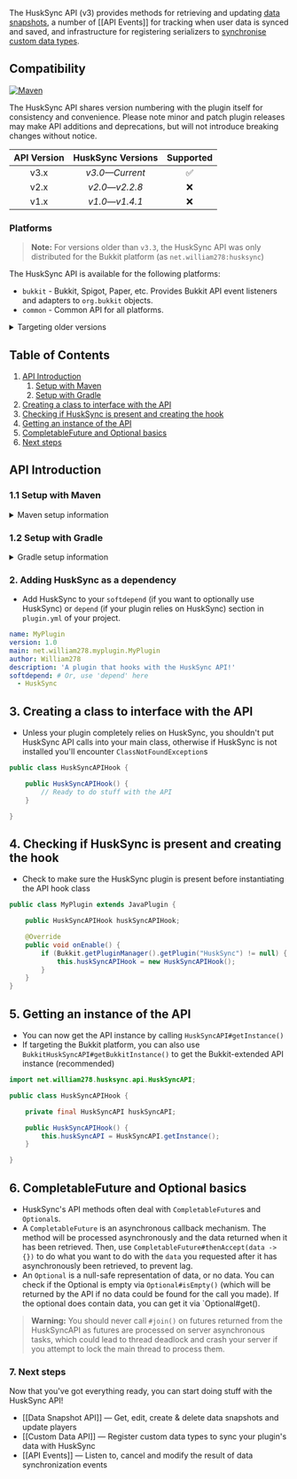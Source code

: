 The HuskSync API (v3) provides methods for retrieving and updating [data snapshots](Data-Snapshot-API), a number of [[API Events]] for tracking when user data is synced and saved, and infrastructure for registering serializers to [synchronise custom data types](Custom-Data-API).

## Compatibility
[![Maven](https://repo.william278.net/api/badge/latest/releases/net/william278/husksync/husksync-common?color=00fb9a&name=Maven&prefix=v)](https://repo.william278.net/#/releases/net/william278/husksync/)

The HuskSync API shares version numbering with the plugin itself for consistency and convenience. Please note minor and patch plugin releases may make API additions and deprecations, but will not introduce breaking changes without notice.

| API Version |  HuskSync Versions   | Supported |
|:-----------:|:--------------------:|:---------:|
|    v3.x     | _v3.0&mdash;Current_ |     ✅     |
|    v2.x     | _v2.0&mdash;v2.2.8_  |     ❌     |
|    v1.x     | _v1.0&mdash;v1.4.1_  |    ❌️     |

### Platforms
> **Note:** For versions older than `v3.3`, the HuskSync API was only distributed for the Bukkit platform (as `net.william278:husksync`) 

The HuskSync API is available for the following platforms:

* `bukkit` - Bukkit, Spigot, Paper, etc. Provides Bukkit API event listeners and adapters to `org.bukkit` objects.
* `common` - Common API for all platforms.


<details>
<summary>Targeting older versions</summary>

* The HuskSync API was only distributed for the Bukkit module prior to `v3.3`; the artifact ID was `net.william278:husksync` instead of `net.william278.husksync:husksync-PLATFORM`. 
* HuskSync versions prior to `v2.2.5` are distributed on [JitPack](https://jitpack.io/#/net/william278/HuskSync), and you will need to use the `https://jitpack.io` repository instead.
</details>

## Table of Contents
1. [API Introduction](#api-introduction)
    1. [Setup with Maven](#11-setup-with-maven)
    2. [Setup with Gradle](#12-setup-with-gradle)
2. [Creating a class to interface with the API](#3-creating-a-class-to-interface-with-the-api)
3. [Checking if HuskSync is present and creating the hook](#4-checking-if-husksync-is-present-and-creating-the-hook)
4. [Getting an instance of the API](#5-getting-an-instance-of-the-api)
5. [CompletableFuture and Optional basics](#6-completablefuture-and-optional-basics)
6. [Next steps](#7-next-steps)

## API Introduction
### 1.1 Setup with Maven
<details>
<summary>Maven setup information</summary>

Add the repository to your `pom.xml` as per below. You can alternatively specify `/snapshots` for the repository containing the latest development builds (not recommended).
```xml
<repositories>
    <repository>
        <id>william278.net</id>
        <url>https://repo.william278.net/releases</url>
    </repository>
</repositories>
```
Add the dependency to your `pom.xml` as per below. Replace `VERSION` with the latest version of HuskSync (without the v): ![Latest version](https://img.shields.io/github/v/tag/WiIIiam278/HuskSync?color=%23282828&label=%20&style=flat-square)
```xml
<dependency>
    <groupId>net.william278.husksync</groupId>
    <artifactId>husksync-PLATFORM</artifactId>
    <version>VERSION</version>
    <scope>provided</scope>
</dependency>
```
</details>

### 1.2 Setup with Gradle
<details>
<summary>Gradle setup information</summary>

Add the dependency as per below to your `build.gradle`. You can alternatively specify `/snapshots` for the repository containing the latest development builds (not recommended).
```groovy
allprojects {
	repositories {
		maven { url 'https://repo.william278.net/releases' }
	}
}
```
Add the dependency as per below. Replace `VERSION` with the latest version of HuskSync (without the v): ![Latest version](https://img.shields.io/github/v/tag/WiIIiam278/HuskSync?color=%23282828&label=%20&style=flat-square)

```groovy
dependencies {
    compileOnly 'net.william278.husksync:husksync-PLATFORM:VERSION'
}
```
</details>

### 2. Adding HuskSync as a dependency
- Add HuskSync to your `softdepend` (if you want to optionally use HuskSync) or `depend` (if your plugin relies on HuskSync) section in `plugin.yml` of your project.

```yaml
name: MyPlugin
version: 1.0
main: net.william278.myplugin.MyPlugin
author: William278
description: 'A plugin that hooks with the HuskSync API!'
softdepend: # Or, use 'depend' here
  - HuskSync
```

## 3. Creating a class to interface with the API
- Unless your plugin completely relies on HuskSync, you shouldn't put HuskSync API calls into your main class, otherwise if HuskSync is not installed you'll encounter `ClassNotFoundException`s

```java
public class HuskSyncAPIHook {

    public HuskSyncAPIHook() {
        // Ready to do stuff with the API
    }

}
```
## 4. Checking if HuskSync is present and creating the hook
- Check to make sure the HuskSync plugin is present before instantiating the API hook class

```java
public class MyPlugin extends JavaPlugin {

    public HuskSyncAPIHook huskSyncAPIHook;

    @Override
    public void onEnable() {
        if (Bukkit.getPluginManager().getPlugin("HuskSync") != null) {
            this.huskSyncAPIHook = new HuskSyncAPIHook();
        }
    }
}
```

## 5. Getting an instance of the API
- You can now get the API instance by calling `HuskSyncAPI#getInstance()`
- If targeting the Bukkit platform, you can also use `BukkitHuskSyncAPI#getBukkitInstance()` to get the Bukkit-extended API instance (recommended)

```java
import net.william278.husksync.api.HuskSyncAPI;

public class HuskSyncAPIHook {

    private final HuskSyncAPI huskSyncAPI;

    public HuskSyncAPIHook() {
        this.huskSyncAPI = HuskSyncAPI.getInstance();
    }

}
```

## 6. CompletableFuture and Optional basics
- HuskSync's API methods often deal with `CompletableFuture`s and `Optional`s.
- A `CompletableFuture` is an asynchronous callback mechanism. The method will be processed asynchronously and the data returned when it has been retrieved. Then, use `CompletableFuture#thenAccept(data -> {})` to do what you want to do with the `data` you requested after it has asynchronously been retrieved, to prevent lag.
- An `Optional` is a null-safe representation of data, or no data. You can check if the Optional is empty via `Optional#isEmpty()` (which will be returned by the API if no data could be found for the call you made). If the optional does contain data, you can get it via `Optional#get().

> **Warning:** You should never call `#join()` on futures returned from the HuskSyncAPI as futures are processed on server asynchronous tasks, which could lead to thread deadlock and crash your server if you attempt to lock the main thread to process them.

### 7. Next steps
Now that you've got everything ready, you can start doing stuff with the HuskSync API!
- [[Data Snapshot API]] &mdash; Get, edit, create & delete data snapshots and update players
- [[Custom Data API]] &mdash; Register custom data types to sync your plugin's data with HuskSync
- [[API Events]] &mdash; Listen to, cancel and modify the result of data synchronization events
